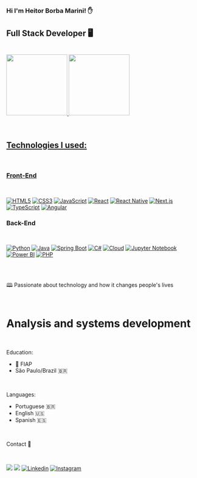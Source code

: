 ### Hi I'm Heitor Borba Marini! ✋

<h2 style="animation: rainbow 5s linear infinite;">Full Stack Developer 🖥️</h2>

 
<br/>

<div>
  <a href="https://github.com/HeitorBMarini">
  <img height="160em" src="https://github-readme-stats.vercel.app/api?username=HeitorBMarini&show_icons=true&theme=radical&include_all_commits=true&count_private=true"/>
  <img height="160em" src="https://github-readme-stats.vercel.app/api/top-langs/?username=HeitorBMarini&layout=compact&langs_count=7&theme=radical"/>
</div>
<br/>


<br/>
 <h2>Technologies I used:</h2> 

<div style="display: inline_block"><br/>

### Front-End
 <br/>
 
[![HTML5](https://img.shields.io/badge/-HTML5-E34F26?style=for-the-badge&logo=html5&logoColor=ffffff)](https://developer.mozilla.org/pt-BR/docs/Web/HTML)
[![CSS3](https://img.shields.io/badge/-CSS3-1572B6?style=for-the-badge&logo=css3&logoColor=ffffff)](https://developer.mozilla.org/pt-BR/docs/Web/CSS)
[![JavaScript](https://img.shields.io/badge/-JavaScript-F7DF1E?style=for-the-badge&logo=javascript&logoColor=000000)](https://developer.mozilla.org/pt-BR/docs/Web/JavaScript)
[![React](https://img.shields.io/badge/-React-61DAFB?style=for-the-badge&logo=react&logoColor=000000)](https://reactjs.org/)
[![React Native](https://img.shields.io/badge/-React_Native-61DAFB?style=for-the-badge&logo=react&logoColor=000000)](https://reactnative.dev/)
 [![ Next.js](https://img.shields.io/badge/Next.js-black?style=for-the-badge&logo=next.js)](https://nextjs.org/)
[![TypeScript](https://img.shields.io/badge/-TypeScript-3178C6?style=for-the-badge&logo=typescript&logoColor=ffffff)](https://www.typescriptlang.org/)
[![Angular](https://img.shields.io/badge/-Angular-DD0031?style=for-the-badge&logo=angular&logoColor=white)](https://angular.io/)


 
### Back-End
 <br/>
 
[![Python](https://img.shields.io/badge/-Python-3776AB?style=for-the-badge&logo=python&logoColor=ffffff)](https://www.python.org/)
[![Java](https://img.shields.io/badge/-Java-007396?style=for-the-badge&logo=java&logoColor=ffffff)](https://www.java.com/)
[![Spring Boot](https://img.shields.io/badge/-Spring_Boot-6DB33F?style=for-the-badge&logo=spring&logoColor=ffffff)](https://spring.io/projects/spring-boot)
[![C#](https://img.shields.io/badge/-C%23-239120?style=for-the-badge&logo=c-sharp&logoColor=ffffff)](https://docs.microsoft.com/en-us/dotnet/csharp/)
[![Cloud](https://img.shields.io/badge/-Cloud-4285F4?style=for-the-badge&logo=google-cloud&logoColor=ffffff)](https://cloud.google.com/)
[![Jupyter Notebook](https://img.shields.io/badge/-Jupyter_Notebook-F37626?style=for-the-badge&logo=jupyter&logoColor=ffffff)](https://jupyter.org/)
[![Power BI](https://img.shields.io/badge/-Power_BI-F2C811?style=for-the-badge&logo=power-bi&logoColor=000000)](https://powerbi.microsoft.com/)
[![PHP](https://img.shields.io/badge/-PHP-777BB4?style=for-the-badge&logo=php&logoColor=white)](https://www.php.net/)


 <br/>
 
<div/>

<br/>

 🕮 Passionate about technology and how it changes people's lives

 <br/>
 

 <h1> Analysis and systems development</h1>

<br/>

Education:

<ul> 
  <li>🏫 FIAP </li>
  <li>São Paulo/Brazil 🇧🇷</li>

</ul>

<br/>

 Languages: 
 
 <ul>
  <li>Portuguese 🇧🇷 </li>
  <li>English 🇺🇸 </li>
  <li>Spanish 🇪🇸</li>
 </ul>

<br/>

 Contact 📱

<br/>
 
<a href = "mailto:heitor.marini07@gmail.com"><img src="https://img.shields.io/badge/-Gmail-%23333?style=for-the-badge&logo=gmail&logoColor=red" target="_blank"></a>
 <a href="https://api.whatsapp.com/send/?phone=%2B5511999657980&text&app_absent=0" target="_blank"><img src="https://img.shields.io/badge/WhatsApp-25D366?style=for-the-badge&logo=whatsapp&logoColor=white" target="_blank"></a>
 [![Linkedin](https://img.shields.io/badge/LinkedIn-0077B5?style=for-the-badge&logo=linkedin&logoColor=white)](https://www.linkedin.com/in/heitor-borba-marini/)
 [![Instagram](https://img.shields.io/badge/Instagram-%23E4405F?style=for-the-badge&logo=instagram&logoColor=white)](https://www.instagram.com/heitor.marini195/)

 

